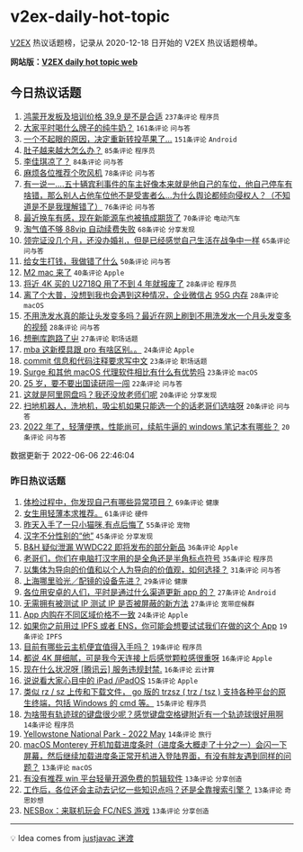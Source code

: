 # v2ex-daily-hot-topic

[V2EX](https://www.v2ex.com/) 热议话题榜，记录从 2020-12-18 日开始的 V2EX 热议话题榜单。

**网站版：[V2EX daily hot topic web](https://boojack.github.io/v2ex-daily-hot-topic-web/)**

## 今日热议话题

<!-- TODAY BEGIN -->

1. [鸿蒙开发板及培训价格 39.9 是不是合适](https://www.v2ex.com/t/857490) `237条评论` `程序员`
1. [大家平时喝什么牌子的纯牛奶？](https://www.v2ex.com/t/857569) `161条评论` `问与答`
1. [一个不起眼的原因，决定重新转投苹果了...](https://www.v2ex.com/t/857540) `151条评论` `Android`
1. [肚子越来越大怎么办？](https://www.v2ex.com/t/857475) `85条评论` `程序员`
1. [李佳琪凉了？](https://www.v2ex.com/t/857538) `84条评论` `问与答`
1. [麻烦各位推荐个吹风机](https://www.v2ex.com/t/857472) `78条评论` `问与答`
1. [有一说一....五十辆宾利事件的车主好像本来就是他自己的车位，他自己停车有啥错，那么别人占他车位他不是受害者么...为什么舆论都倾向侵权人？（不知道是不是我理解错了）](https://www.v2ex.com/t/857535) `76条评论` `问与答`
1. [最近换车有感，现在新能源车也被搞成期货了](https://www.v2ex.com/t/857503) `70条评论` `电动汽车`
1. [淘气值不够 88vip 自动续费失败](https://www.v2ex.com/t/857487) `68条评论` `分享发现`
1. [领完证没几个月，还没办婚礼，但是已经感觉自己生活在战争中一样](https://www.v2ex.com/t/857648) `65条评论` `问与答`
1. [给女生打钱，我做错了什么](https://www.v2ex.com/t/857694) `50条评论` `问与答`
1. [M2 mac 来了](https://www.v2ex.com/t/857727) `40条评论` `Apple`
1. [将近 4K 买的 U2718Q 用了不到 4 年就报废了](https://www.v2ex.com/t/857631) `28条评论` `程序员`
1. [离了个大普，没想到我也会遇到这种情况，企业微信占 95G 内存](https://www.v2ex.com/t/857551) `28条评论` `macOS`
1. [不用洗发水真的能让头发变多吗？最近在网上刷到不用洗发水一个月头发变多的视频](https://www.v2ex.com/t/857511) `28条评论` `问与答`
1. [想删库跑路了屮](https://www.v2ex.com/t/857652) `27条评论` `职场话题`
1. [mba 这新模具跟 pro 有啥区别。。](https://www.v2ex.com/t/857729) `24条评论` `Apple`
1. [commit 信息和代码注释要求写中文](https://www.v2ex.com/t/857700) `23条评论` `职场话题`
1. [Surge 和其他 macOS 代理软件相比有什么有优势吗](https://www.v2ex.com/t/857676) `23条评论` `macOS`
1. [25 岁，要不要出国读研闯一闯](https://www.v2ex.com/t/857607) `22条评论` `问与答`
1. [这就是阿里网盘吗？我还没放老师们呢](https://www.v2ex.com/t/857656) `20条评论` `分享发现`
1. [扫地机器人，洗地机，吸尘机如果只能选一个的话老哥们选啥呀](https://www.v2ex.com/t/857624) `20条评论` `问与答`
1. [2022 年了，轻薄便携，性能尚可，续航牛逼的 windows 笔记本有哪些？](https://www.v2ex.com/t/857599) `20条评论` `问与答`

数据更新于 2022-06-06 22:46:04

<!-- TODAY END -->

### 昨日热议话题

<!-- YESTERDAY BEGIN -->

1. [体检过程中，你发现自己有哪些异常项目？](https://www.v2ex.com/t/857329) `69条评论` `健康`
1. [女生用轻薄本求推荐。](https://www.v2ex.com/t/857325) `61条评论` `硬件`
1. [昨天入手了一只小猫咪,有点后悔了](https://www.v2ex.com/t/857385) `55条评论` `宠物`
1. [汉字不分性别的“他”](https://www.v2ex.com/t/857418) `45条评论` `分享发现`
1. [B&H 疑似泄漏 WWDC22 即将发布的部分新品](https://www.v2ex.com/t/857369) `36条评论` `Apple`
1. [老哥们，你们在电脑打汉字用的是全角还是半角标点符号](https://www.v2ex.com/t/857406) `35条评论` `程序员`
1. [以集体为导向的价值和以个人为导向的价值观，如何选择？](https://www.v2ex.com/t/857341) `31条评论` `问与答`
1. [上海哪里验光／配镜的设备先进？](https://www.v2ex.com/t/857389) `29条评论` `健康`
1. [各位用安卓的人们，平时是通过什么渠道更新 app 的？](https://www.v2ex.com/t/857373) `27条评论` `Android`
1. [无需拥有被测试 IP 测试 IP 是否被屏蔽的新方法](https://www.v2ex.com/t/857393) `27条评论` `宽带症候群`
1. [App 内购在不同区域价格不一致](https://www.v2ex.com/t/857374) `24条评论` `Apple`
1. [如果你之前用过 IPFS 或者 ENS，你可能会想要试试我们在做的这个 App](https://www.v2ex.com/t/857404) `19条评论` `IPFS`
1. [目前有哪些云主机便宜值得入手吗？](https://www.v2ex.com/t/857342) `19条评论` `程序员`
1. [都说 4K 屏细腻，可是我今天连接上后感觉颗粒感很重呀](https://www.v2ex.com/t/857432) `16条评论` `Apple`
1. [现在什么状况呀 [腾讯云] 服务违规封禁.](https://www.v2ex.com/t/857334) `16条评论` `云计算`
1. [说说看大家心目中的 iPad /iPadOS](https://www.v2ex.com/t/857375) `15条评论` `Apple`
1. [类似 rz / sz 上传和下载文件， go 版的 trzsz ( trz / tsz ) 支持各种平台的原生终端，包括 Windows 的 cmd 等。](https://www.v2ex.com/t/857337) `15条评论` `程序员`
1. [为啥带有轨迹球的键盘很少呢？感觉键盘空格键附近有一个轨迹球很好用啊](https://www.v2ex.com/t/857446) `14条评论` `程序员`
1. [Yellowstone National Park - 2022 May](https://www.v2ex.com/t/857323) `14条评论` `旅行`
1. [macOS Monterey 开机加载进度条时（进度条大概走了十分之一）会闪一下屏幕，然后继续加载进度条正常开机进入登陆界面，有没有胖友遇到同样的问题？](https://www.v2ex.com/t/857411) `13条评论` `macOS`
1. [有没有推荐 win 平台轻量开源免费的剪辑软件](https://www.v2ex.com/t/857392) `13条评论` `分享创造`
1. [工作后，各位还会主动去记忆一些知识点吗？还是全靠搜索引擎？](https://www.v2ex.com/t/857363) `13条评论` `奇思妙想`
1. [NESBox：来联机玩会 FC/NES 游戏](https://www.v2ex.com/t/857352) `13条评论` `分享创造`

<!-- YESTERDAY END -->

---

💡 Idea comes from [justjavac 迷渡](https://github.com/justjavac/)
